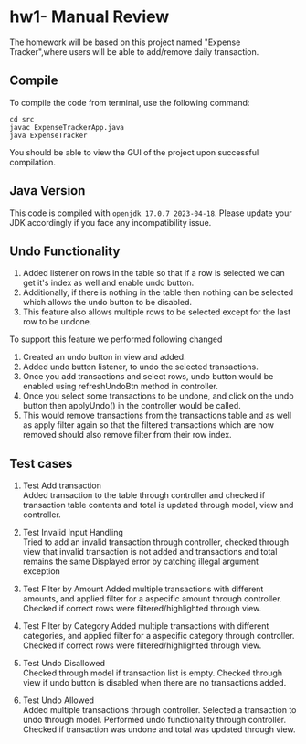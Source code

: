 # hw1- Manual Review

The homework will be based on this project named "Expense Tracker",where users will be able to add/remove daily transaction. 

## Compile

To compile the code from terminal, use the following command:
```
cd src
javac ExpenseTrackerApp.java
java ExpenseTracker
```

You should be able to view the GUI of the project upon successful compilation. 

## Java Version
This code is compiled with ```openjdk 17.0.7 2023-04-18```. Please update your JDK accordingly if you face any incompatibility issue.

## Undo Functionality
1. Added listener on rows in the table so that if a row is selected we can get it's index as well and enable undo button.
2. Additionally, if there is nothing in the table then nothing can be selected which allows the undo button to be disabled.
3. This feature also allows multiple rows to be selected except for the last row to be undone.

To support this feature we performed following changed
1. Created an undo button in view and added. 
2. Added undo button listener, to undo the selected transactions.
3. Once you add transactions and select rows, undo button would be enabled using refreshUndoBtn method in controller.
4. Once you select some transactions to be undone, and click on the undo button then applyUndo() in the controller would be called.
5. This would remove transactions from the transactions table and as well as apply filter again so that the filtered transactions which are now removed should also remove filter from their row index.

## Test cases   
1. Test Add transaction  
Added transaction to the table through controller and checked if transaction table contents and total is updated through model, view and controller.    

2. Test Invalid Input Handling  
Tried to add an invalid transaction through controller, checked through view that invalid transaction is not added and transactions and total remains the same 
Displayed error by catching illegal argument exception  

3.  Test Filter by Amount
Added multiple transactions with different amounts, and applied filter for a aspecific amount through controller. Checked if correct rows were filtered/highlighted through view.  

4. Test Filter by Category 
Added multiple transactions with different categories, and applied filter for a aspecific category through controller. Checked if correct rows were filtered/highlighted through view.

5. Test Undo Disallowed  
Checked through model if transaction list is empty. Checked through view if undo button is disabled when there are no transactions added.

6. Test Undo Allowed  
Added multiple transactions through controller. Selected a transaction to undo through model. Performed undo functionality through controller. Checked if transaction was undone and total was updated through view.
